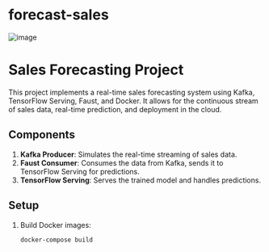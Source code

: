 # forecast-sales

![image](https://github.com/user-attachments/assets/e2c7cb23-8b4d-42cf-b922-1d0886d08e0a)



# Sales Forecasting Project

This project implements a real-time sales forecasting system using Kafka, TensorFlow Serving, Faust, and Docker. It allows for the continuous stream of sales data, real-time prediction, and deployment in the cloud.

## Components

1. **Kafka Producer**: Simulates the real-time streaming of sales data.
2. **Faust Consumer**: Consumes the data from Kafka, sends it to TensorFlow Serving for predictions.
3. **TensorFlow Serving**: Serves the trained model and handles predictions.

## Setup

1. Build Docker images:
   ```bash
   docker-compose build

